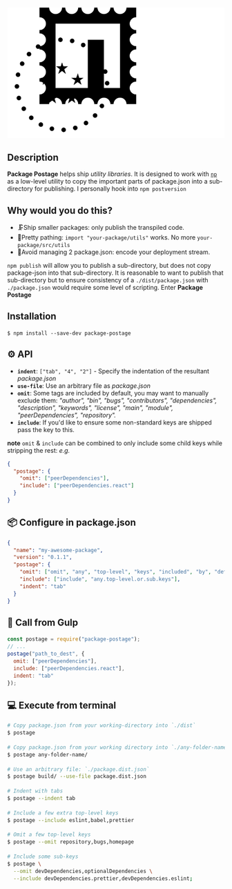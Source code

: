 ![Package Postage Logo](./package-postage.svg)

## Description

**Package Postage** helps ship _utility libraries_. It is designed to work with [`np`](https://www.npmjs.com/package/np) as a low-level utility to copy the important parts of package.json into a sub-directory for publishing. I personally hook into `npm postversion`

## Why would you do this?

 - 🗜Ship smaller packages: only publish the transpiled code.
 - 💁‍‍Pretty pathing: `import "your-package/utils"` works. No more `your-package/src/utils`
 - 👯‍Avoid managing 2 package.json: encode your deployment stream.

`npm publish` will allow you to publish a sub-directory, but does not copy package-json into that sub-directory. It is reasonable to want to publish that sub-directory but to ensure consistency of a `./dist/package.json` with `./package.json` would require some level of scripting. Enter **Package Postage**

## Installation

```
$ npm install --save-dev package-postage
```

## ⚙️ API

- **`indent`**: `["tab", "4", "2"]` - Specify the indentation of the resultant _package.json_
- **`use-file`**: Use an arbitrary file as _package.json_
- **`omit`**: Some tags are included by default, you may want to manually exclude them: _"author", "bin", "bugs", "contributors", "dependencies", "description", "keywords", "license", "main", "module", "peerDependencies", "repository"._
- **`include`**: If you'd like to ensure some non-standard keys are shipped pass the key to this.

**note** `omit` & `include` can be combined to only include some child keys while stripping the rest: _e.g._

```json
{
  "postage": {
    "omit": ["peerDependencies"],
    "include": ["peerDependencies.react"]
  }
}
```

## 📦 Configure in package.json

```json
{
  "name": "my-awesome-package",
  "version": "0.1.1",
  "postage": {
    "omit": ["omit", "any", "top-level", "keys", "included", "by", "default"],
    "include": ["include", "any.top-level.or.sub.keys"],
    "indent": "tab"
  }
}
```

## 👾 Call from Gulp

```js
const postage = require("package-postage");
// ...
postage("path_to_dest", {
  omit: ["peerDependencies"],
  include: ["peerDependencies.react"],
  indent: "tab"
});
```

## 💻 Execute from terminal

```bash
# Copy package.json from your working-directory into `./dist`
$ postage

# Copy package.json from your working directory into `./any-folder-name`
$ postage any-folder-name/

# Use an arbitrary file: `./package.dist.json`
$ postage build/ --use-file package.dist.json

# Indent with tabs
$ postage --indent tab

# Include a few extra top-level keys
$ postage --include eslint,babel,prettier

# Omit a few top-level keys
$ postage --omit repository,bugs,homepage

# Include some sub-keys
$ postage \
  --omit devDependencies,optionalDependencies \
  --include devDependencies.prettier,devDependencies.eslint;
```

